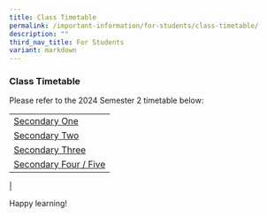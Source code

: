 ```yaml
---
title: Class Timetable
permalink: /important-information/for-students/class-timetable/
description: ""
third_nav_title: For Students
variant: markdown
---
```

### **Class Timetable**
Please refer to the 2024 Semester 2 timetable below:

|  |
|---|
| [Secondary One](https://drive.google.com/file/d/1L9ZuhjuDRxXLZkt-5BMpoFKbi1MTY66F/view?usp=drive_link)
| [Secondary Two](https://drive.google.com/file/d/1dEcp776dhOKG0JCnU622ouUoF1_728gn/view?usp=drive_link)
| [Secondary Three](https://drive.google.com/file/d/1JHLBxxWMotS4uhSHzNJpnNLhOTYPcX_u/view?usp=drive_link)
| [Secondary Four / Five](https://drive.google.com/file/d/1R1u6lb2ugXgGfwLM8P476sIYp0P55dra/view?usp=drive_link)
|

Happy learning!